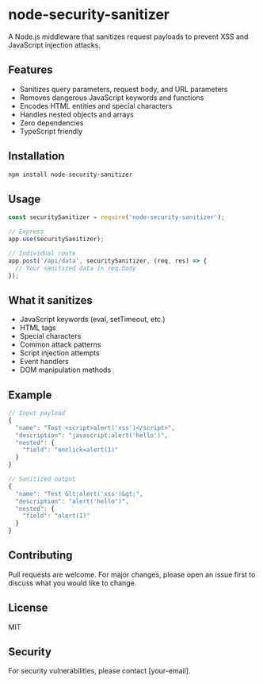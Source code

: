 # node-security-sanitizer

A Node.js middleware that sanitizes request payloads to prevent XSS and JavaScript injection attacks.

## Features

- Sanitizes query parameters, request body, and URL parameters
- Removes dangerous JavaScript keywords and functions
- Encodes HTML entities and special characters
- Handles nested objects and arrays
- Zero dependencies
- TypeScript friendly

## Installation

```bash
npm install node-security-sanitizer
```

## Usage

```javascript
const securitySanitizer = require('node-security-sanitizer');

// Express
app.use(securitySanitizer);

// Individual route
app.post('/api/data', securitySanitizer, (req, res) => {
  // Your sanitized data in req.body
});
```

## What it sanitizes

- JavaScript keywords (eval, setTimeout, etc.)
- HTML tags
- Special characters
- Common attack patterns
- Script injection attempts
- Event handlers
- DOM manipulation methods

## Example

```javascript
// Input payload
{
  "name": "Test <script>alert('xss')</script>",
  "description": "javascript:alert('hello')",
  "nested": {
    "field": "onclick=alert(1)"
  }
}

// Sanitized output
{
  "name": "Test &lt;alert('xss')&gt;",
  "description": "alert('hello')",
  "nested": {
    "field": "alert(1)"
  }
}
```

## Contributing

Pull requests are welcome. For major changes, please open an issue first to discuss what you would like to change.

## License

MIT

## Security

For security vulnerabilities, please contact [your-email].
